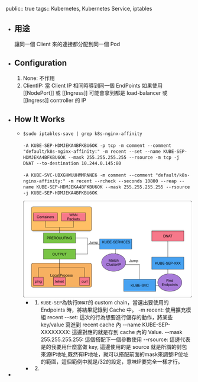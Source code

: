 public:: true
tags:: Kubernetes, Kubernetes Service, iptables

- ## 用途
  讓同一個 Client 來的連接都分配到同一個 Pod
- ## Configuration
  1. None: 不作用
  2. ClientIP: 當 Client IP 相同時導到同一個 EndPoints
  如果使用 [[NodePort]] 或 [[Ingress]] 可能會拿到都是 load-balancer 或 [[Ingress]] controller 的 IP
- ## How It Works
	- ```
	  $sudo iptables-save | grep k8s-nginx-affinity
	  
	  -A KUBE-SEP-HDMJEKA4BFKBU6OK -p tcp -m comment --comment "default/k8s-nginx-affinity:" -m recent --set --name KUBE-SEP-HDMJEKA4BFKBU6OK --mask 255.255.255.255 --rsource -m tcp -j DNAT --to-destination 10.244.0.145:80
	  
	  -A KUBE-SVC-UBXGHWUUHMMRNNE6 -m comment --comment "default/k8s-nginx-affinity:" -m recent --rcheck --seconds 10800 --reap --name KUBE-SEP-HDMJEKA4BFKBU6OK --mask 255.255.255.255 --rsource -j KUBE-SEP-HDMJEKA4BFKBU6OK
	  ```
	  ![image.png](../assets/image_1720010779066_0.png)
		- 1. `KUBE-SEP`為執行`DNAT`的 custom chain，當選出要使用的 Endpoints 時，將結果記錄到 Cache 中。
		  -m recent: 使用擴充模組 recent
		  --set: 這次的行為想要進行儲存的動作，將某些 key/value 寫進到 recent cache 內
		  --name KUBE-SEP-XXXXXXXX: 這邊對應的就是存到 cache 內的 Value.
		  --mask 255.255.255.255: 這個搭配下一個參數使用
		  --rsource: 這邊代表是的我要用什麼當做 key, 這邊使用的是 source 就是所謂的封包來源IP地址,既然有IP地址，就可以搭配前面的mask來調整IP位址的範圍，這個範例中就是/32的設定，意味IP要完全一樣才行。
		- 2.
-